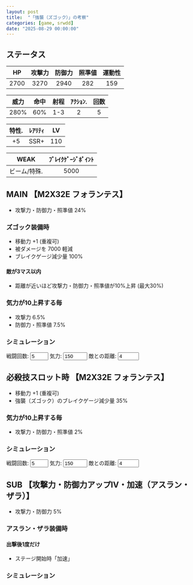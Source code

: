 ```yaml
---
layout: post
title:  "「強襲（ズゴック）」の考察"
categories: [game, srwdd]
date: "2025-08-29 00:00:00"
---
```


## ステータス

|   HP   | 攻撃力  | 防御力  | 照準値  | 運動性  |
|:------:|:------:|:------:|:------:|:------:|
|  2700  |  3270  |  2940  |  282   |  159   |

| 威力    | 命中   | 射程    | ｱｸｼｮﾝ.  | 回数 |
|:------:|:------:|:------:|:------:|:----:|
| 280%   |  60%   | 1-3    |   2    |  5   |

| 特性. | ﾚｱﾘﾃｨ  | LV  |
|:----:|:------:|:---:|
| +5   | SSR+   | 110 |

| WEAK           |   ﾌﾞﾚｲｸｹﾞｰｼﾞﾎﾟｲﾝﾄ  |
|:--------------:|:----------------:|
| ビーム/特殊.     |      5000        |

## MAIN 【M2X32E フォランテス】
- 攻撃力・防御力・照準値 24%

### ズゴック装備時
- 移動力 +1 (重複可)
- 被ダメージを 7000 軽減
- ブレイクゲージ減少量 100%

#### 敵が3マス以内
- 距離が近いほど攻撃力・防御力・照準値が10%上昇 (最大30%)

### 気力が10上昇する毎
- 攻撃力 6.5%
- 防御力・照準値 7.5%

### シミュレーション

戦闘回数: <input type="number" id="battleCount" value="5" min="0" max="5" step="1" onchange="updateChart()">
気力: <input type="number" id="energy" value="150" min="100" max="250" step="10" onchange="updateChart()">
敵との距離: <input type="number" id="distance" value="4" min="1" max="10" step="1" onchange="updateChart()">

<canvas id="chart-1" style="background-color: #fff"></canvas>

<script src="https://cdn.jsdelivr.net/npm/chart.js"></script>
<script src="https://cdn.jsdelivr.net/npm/chartjs-plugin-datalabels@2.0.0"></script>

<script>
  function updateChart() {
    const battleCount = document.getElementById("battleCount").value;
    const energy = document.getElementById("energy").value;
    const distance = document.getElementById("distance").value;

    const stats = calculateMainStats(battleCount, energy, distance);
    // chart
    const ctx1 = document.getElementById('chart-1');
    if (Chart.getChart('chart-1')) {
      Chart.getChart('chart-1')?.destroy();
    }
    new Chart(ctx1, {
      type: 'radar',
      plugins: [ChartDataLabels],
      options: {
        plugins: {
          datalabels: {
            color: '#000',
            font: {
              weight: 'bold',
              size: 16
            },
            formatter: function(value, context) {
              return value.toFixed(1) + '%';
            }
          }
        }
      },
      data: {
        labels: ["HP", "攻撃力", "防御力", "照準値", "運動性"],
        datasets: [
          {
            label: `MAIN`,
            data: [
              stats.hp,
              stats.attack,
              stats.defense,
              stats.accuracy,
              stats.mobility
            ]
          }
        ]
      }
    });
  }
  // MAIN
  function calculateMainStats(battleCount, energy, distance) {
    let hp = 0;
    let attack = 24;
    let defense = 24;
    let accuracy = 24;
    let mobility = 0;

    // ズゴック装備時の補正
    if (distance <= 3) {
      const proximityBonus = Math.min(30, (4 - distance) * 10);
      attack *= (1 + proximityBonus / 100);
      defense *= (1 + proximityBonus / 100);
      accuracy *= (1 + proximityBonus / 100);
    }

    // 気力補正
    const energyBonus = Math.floor((energy - 100) / 10);
    attack *= (1 + energyBonus * 0.065);
    defense *= (1 + energyBonus * 0.075);
    accuracy *= (1 + energyBonus * 0.075);

    return {
      hp: hp,
      attack: attack,
      defense: defense,
      accuracy: accuracy,
      mobility: mobility
    };
  }
  document.addEventListener('DOMContentLoaded', updateChart);
</script>

## 必殺技スロット時 【M2X32E フォランテス】

- 移動力 +1 (重複可)
- 強襲（ズゴック）のブレイクゲージ減少量 35%

### 気力が10上昇する毎
- 攻撃力・防御力・照準値 2%

### シミュレーション

戦闘回数: <input type="number" id="battleCountSpecial" value="5" min="0" max="5" step="1" onchange="updateChartSpecial()">
気力: <input type="number" id="energySpecial" value="150" min="100" max="250" step="10" onchange="updateChartSpecial()">
敵との距離: <input type="number" id="distanceSpecial" value="4" min="1" max="10" step="1" onchange="updateChartSpecial()">

<canvas id="chart-2" style="background-color: #fff"></canvas>

<script>
  function updateChartSpecial() {
    const battleCount = document.getElementById("battleCountSpecial").value;
    const energy = document.getElementById("energySpecial").value;
    const distance = document.getElementById("distanceSpecial").value;
    const stats = calculateSpecialStats(energy);
    // chart
    const ctx2 = document.getElementById('chart-2');
    if (Chart.getChart('chart-2')) {
      Chart.getChart('chart-2')?.destroy();
    }
    new Chart(ctx2, {
      type: 'radar',
      plugins: [ChartDataLabels],
      options: {
        plugins: {
          datalabels: {
            color: '#000',
            font: {
              weight: 'bold',
              size: 16
            },
            formatter: function(value, context) {
              return value.toFixed(1) + '%';
            }
          }
        }
      },
      data: {
        labels: ["HP", "攻撃力", "防御力", "照準値", "運動性"],
        datasets: [
          {
            label: `必殺技スロット時`,
            data: [
              stats.hp,
              stats.attack,
              stats.defense,
              stats.accuracy,
              stats.mobility
            ]
          }
        ]
      }
    });
  }
  // 必殺技スロット時
  function calculateSpecialStats(energy) {
    let hp = 0;
    let attack = 0;
    let defense = 0;
    let accuracy = 0;
    let mobility = 0;

    // 気力補正
    const energyBonus = Math.floor((energy - 100) / 10);
    attack += energyBonus * 2;
    defense += energyBonus * 2;
    accuracy += energyBonus * 2; 
    return {
      hp: hp,
      attack: attack,
      defense: defense,
      accuracy: accuracy,
      mobility: mobility
    };
  }
  document.addEventListener('DOMContentLoaded', updateChartSpecial);
</script>

## SUB 【攻撃力・防御力アップⅣ・加速（アスラン・ザラ）】
- 攻撃力・防御力 5%

### アスラン・ザラ装備時
#### 出撃後1度だけ
- ステージ開始時「加速」

### シミュレーション

<canvas id="chart-3" style="background-color: #fff"></canvas>

<script>
  function updateChartSub() {
    const stats = calculateSubStats();
    // chart
    const ctx3 = document.getElementById('chart-3');
    if (Chart.getChart('chart-3')) {
      Chart.getChart('chart-3')?.destroy();
    }
    new Chart(ctx3, {
      type: 'radar',
      plugins: [ChartDataLabels],
      options: {
        plugins: {
          datalabels: {
            color: '#000',
            font: {
              weight: 'bold',
              size: 16
            },
            formatter: function(value, context) {
              return value.toFixed(1) + '%';
            }
          }
        }
      },
      data: {
        labels: ["HP", "攻撃力", "防御力", "照準値", "運動性"],
        datasets: [
          {
            label: `SUB`,
            data: [
              stats.hp,
              stats.attack,
              stats.defense,
              stats.accuracy,
              stats.mobility
            ]
          }
        ]
      }
    });
  }
  // SUB
  function calculateSubStats() {
    let hp = 0;
    let attack = 5;
    let defense = 5;
    let accuracy = 0;
    let mobility = 0;
    return {
      hp: hp,
      attack: attack,
      defense: defense,
      accuracy: accuracy,
      mobility: mobility
    };
  }
  document.addEventListener('DOMContentLoaded', updateChartSub);
</script>

